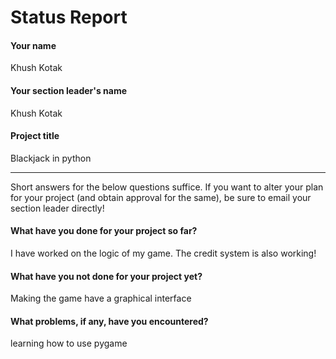 # Status Report

#### Your name

Khush Kotak

#### Your section leader's name

Khush Kotak

#### Project title

Blackjack in python

***

Short answers for the below questions suffice. If you want to alter your plan for your project (and obtain approval for the same), be sure to email your section leader directly!

#### What have you done for your project so far?

I have worked on the logic of my game. The credit system is also working!

#### What have you not done for your project yet?

Making the game have a graphical interface

#### What problems, if any, have you encountered?

learning how to use pygame
